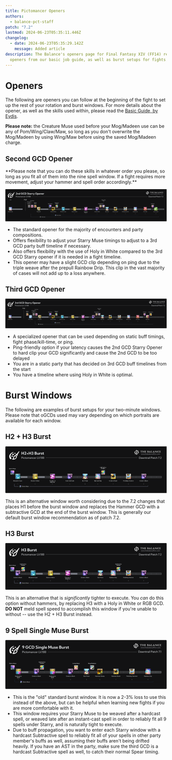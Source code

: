 ```yaml
---
title: Pictomancer Openers
authors:
  - balance-pct-staff
patch: "7.2"
lastmod: 2024-06-23T05:35:11.446Z
changelog:
  - date: 2024-06-23T05:35:29.142Z
    message: Added article
description: The Balance's openers page for Final Fantasy XIV (FF14) reviews the
  openers from our basic job guide, as well as burst setups for fights.
---
```

# Openers

The following are openers you can follow at the beginning of the fight to set up the rest of your rotation and burst windows. For more details about the opener, as well as the skills used within, please read the [Basic Guide, by Eydis](https://www.thebalanceffxiv.com/jobs/casters/pictomancer/basic-guide/).

**Please note:** the Creature Muse used before your Mog/Madeen use can be any of Pom/Wing/Claw/Maw, so long as you don't overwrite the Mog/Madeen by using  Wing/Maw before using the saved Mog/Madeen charge.

## Second GCD Opener

﻿\*\*Please note that you can do these skills in whatever order you please, so long as you fit all of them into the nine spell window. If a fight requires more movement, adjust your hammer and spell order accordingly.\*\*<br>

![Pictomancer 2nd GCD Opener](/img/jobs/pct/pictomancer_2nd_gcd_starry_opener.png "Pictomancer 9 Spell Single Muse Opener")

* The standard opener for the majority of encounters and party compositions.
* Offers flexibility to adjust your Starry Muse timings to adjust to a 3rd GCD party buff timeline if necessary.
* Also offers flexibility with the use of Holy in White compared to the 3rd GCD Starry opener if it is needed in a fight timeline.
* This opener may have a slight GCD clip depending on ping due to the triple weave after the prepull Rainbow Drip. This clip in the vast majority of cases will not add up to a loss anywhere.

## Third GCD Opener

![3rd GCD Opener](/img/jobs/pct/pictomancer_3rd_gcd_starry_opener.png "3rd GCD Opener")

* A specialized opener that can be used depending on static buff timings, fight phase/kill-time, or ping.
* Ping-friendly option if your latency causes the 2nd GCD Starry Opener to hard clip your GCD significantly and cause the 2nd GCD to be too delayed
* You are in a static party that has decided on 3rd GCD buff timelines from the start
* You have a timeline where using Holy in White is optimal.

# Burst Windows

The following are examples of burst setups for your two-minute windows. Please note that oGCDs used may vary depending on which portraits are available for each window. 

## H2 + H3 Burst

![H2 H3 Burst](/img/jobs/pct/pictomancer_h2h3_burst.png "H2 H3 Burst")

This is an alternative window worth considering due to the 7.2 changes that places H1 before the burst window and replaces the Hammer GCD with a subtractive GCD at the end of the burst window. This is generally our default burst window recommendation as of patch 7.2.



## H3 Burst

![H3 Burst](/img/jobs/pct/pictomancer_h3_burst.png "H3 Burst")

This is an alternative that is *significantly* tighter to execute. You *can* do this option without hammers, by replacing H3 with a Holy in White or RGB GCD. **DO NOT** meld spell speed to accomplish this window if you're unable to without -- use the H2 + H3 Burst instead.

## 9 Spell Single Muse Burst

![9 GCD Single Muse Burst](/img/jobs/pct/pictomancer_9_gcd_single_muse_burst.png "9 GCD Single Muse Burst")

* This is the "old" standard burst window. It is now a 2-3% loss to use this instead of the above, but can be helpful when learning new fights if you are more comfortable with it.
* This window requires your Starry Muse to be weaved after a hardcast spell, or weaved late after an instant-cast spell in order to reliably fit all 9 spells under Starry, and is naturally tight to execute.
* Due to buff propagation, you want to enter each Starry window with a hardcast Subtractive spell to reliably fit all of your spells in other party member's buffs as well, assuming their buffs aren't being drifted heavily. If you have an AST in the party, make sure the third GCD is a hardcast Subtractive spell as well, to catch their normal Spear timing.